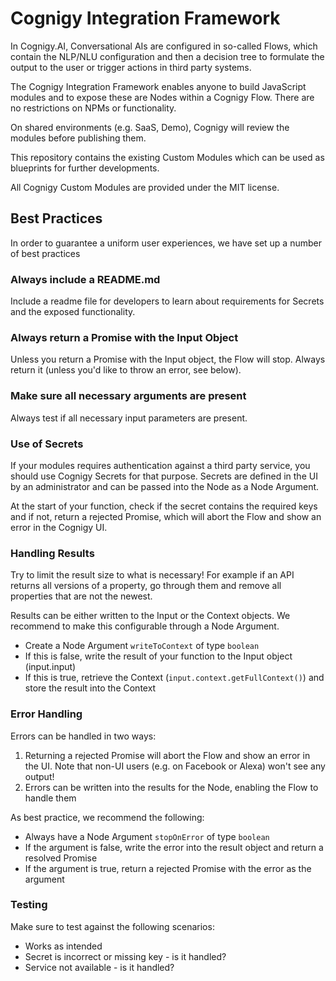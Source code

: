 # Cognigy Integration Framework
In Cognigy.AI, Conversational AIs are configured in so-called Flows, which contain the NLP/NLU configuration and then a decision tree to formulate the output to the user or trigger actions in third party systems. 

The Cognigy Integration Framework enables anyone to build JavaScript modules and to expose these are Nodes within a Cognigy Flow. There are no restrictions on NPMs or functionality.

On shared environments (e.g. SaaS, Demo), Cognigy will review the modules before publishing them.

This repository contains the existing Custom Modules which can be used as blueprints for further developments.

All Cognigy Custom Modules are provided under the MIT license.

## Best Practices
In order to guarantee a uniform user experiences, we have set up a number of best practices

### Always include a README.md
Include a readme file for developers to learn about requirements for Secrets and the exposed functionality.

### Always return a Promise with the Input Object
Unless you return a Promise with the Input object, the Flow will stop. Always return it (unless you'd like to throw an error, see below).

### Make sure all necessary arguments are present
Always test if all necessary input parameters are present.

### Use of Secrets
If your modules requires authentication against a third party service, you should use Cognigy Secrets for that purpose. Secrets are defined in the UI by an administrator and can be passed into the Node as a Node Argument.

At the start of your function, check if the secret contains the required keys and if not, return a rejected Promise, which will abort the Flow and show an error in the Cognigy UI.

### Handling Results
Try to limit the result size to what is necessary! For example if an API returns all versions of a property, go through them and remove all properties that are not the newest.

Results can be either written to the Input or the Context objects. We recommend to make this configurable through a Node Argument.

- Create a Node Argument `writeToContext` of type `boolean`
- If this is false, write the result of your function to the Input object (input.input)
- If this is true, retrieve the Context (`input.context.getFullContext()`) and store the result into the Context

### Error Handling
Errors can be handled in two ways:

1. Returning a rejected Promise will abort the Flow and show an error in the UI. Note that non-UI users (e.g. on Facebook or Alexa) won't see any output!
2. Errors can be written into the results for the Node, enabling the Flow to handle them

As best practice, we recommend the following:

- Always have a Node Argument `stopOnError` of type `boolean`
- If the argument is false, write the error into the result object and return a resolved Promise
- If the argument is true, return a rejected Promise with the error as the argument

### Testing
Make sure to test against the following scenarios:

- Works as intended
- Secret is incorrect or missing key - is it handled?
- Service not available - is it handled?